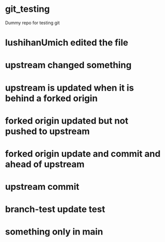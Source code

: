 # git_testing
Dummy repo for testing git
# lushihanUmich edited the file

# upstream changed something

# upstream is updated when it is behind a forked origin

# forked origin updated but not pushed to upstream


# forked origin update and commit and ahead of upstream

# upstream commit

# branch-test update test

# something only in main

